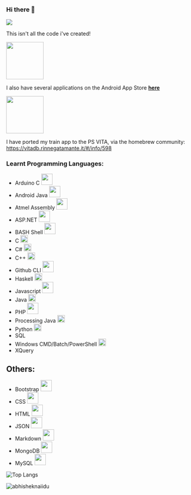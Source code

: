 ### Hi there 👋

![](https://visitor-badge.glitch.me/badge?page_id=maliks789.maliks789)

This isn't all the code i've created!

<p align="left">
  <img src="https://developer.android.com/images/brand/Android_Robot.png" width="100">
</p>

I also have several applications on the Android App Store [**here**](https://play.google.com/store/apps/developer?id=Mysters789&hl=en_US&gl=US) 

<p align="left">
  <a href="https://www.linkedin.com/in/malik-s-0704b6154/"><img src="https://upload.wikimedia.org/wikipedia/commons/thumb/0/01/LinkedIn_Logo.svg/200px-LinkedIn_Logo.svg.png" width="100"></a>
</p>

I have ported my train app to the PS VITA, via the homebrew community:
https://vitadb.rinnegatamante.it/#/info/598


### Learnt Programming Languages:

* Arduino C <img src="https://github.com/leopiccionia/programmicons/blob/master/src/arduino.svg" width="30">
* Android Java <img src="https://developer.android.com/images/brand/Android_Robot.png" width="30">
* Atmel Assembly <img src="https://upload.wikimedia.org/wikipedia/commons/thumb/2/2b/Atmel_logo_svg.svg/200px-Atmel_logo_svg.svg.png" width="30">
* ASP.NET <img src="https://github.com/leopiccionia/programmicons/blob/master/src/dotnet.svg" width="30">
* BASH Shell <img src="https://raw.githubusercontent.com/computingfoundation/gnu-linux-shell-scripting/images/logo.png" width="30">
* C  <img src="https://github.com/leopiccionia/programmicons/blob/master/src/c.svg" width="20">
* C# <img src="https://github.com/leopiccionia/programmicons/blob/master/src/csharp.svg" width="20">
* C++ <img src="https://github.com/leopiccionia/programmicons/blob/master/src/cpp.svg" width="20">
* Github CLI <img src="https://git-scm.com/images/logos/downloads/Git-Logo-Black.png" width="30">
* Haskell <img src="https://github.com/leopiccionia/programmicons/blob/master/src/haskell.svg" width="20">
* Javascript <img src="https://github.com/leopiccionia/programmicons/blob/master/src/javascript.svg" width="30">
* Java <img src="https://github.com/leopiccionia/programmicons/blob/master/src/java.svg" width="20">
* PHP <img src="https://github.com/leopiccionia/programmicons/blob/master/src/php.svg" width="30">
* Processing Java <img src="https://upload.wikimedia.org/wikipedia/commons/2/2e/Processing_3_logo.png" width="20">
* Python <img src="https://github.com/leopiccionia/programmicons/blob/master/src/python.svg" width="20">
* SQL
* Windows CMD/Batch/PowerShell <img src="https://upload.wikimedia.org/wikipedia/commons/0/01/Windows_Terminal_Logo_256x256.png" width="20">
* XQuery

## Others:

* Bootstrap <img src ="https://github.com/leopiccionia/programmicons/blob/master/src/bootstrap.svg" width="30">
* CSS <img src ="https://github.com/leopiccionia/programmicons/blob/master/src/css3.svg" width="30">
* HTML <img src="https://github.com/leopiccionia/programmicons/blob/master/src/html5.svg" width="30">
* JSON <img src="https://github.com/leopiccionia/programmicons/blob/master/src/json.svg" width="30">
* Markdown <img src="https://github.com/leopiccionia/programmicons/blob/master/src/markdown.svg" width="30">
* MongoDB <img src="https://github.com/leopiccionia/programmicons/blob/master/src/mongodb.svg" width="30">
* MySQL <img src="https://github.com/leopiccionia/programmicons/blob/master/src/mysql.svg" width="30">



![Top Langs](https://github-readme-stats.vercel.app/api/top-langs/?username=MalikS789&theme=graywhite&layout=compact&hide_border=true)

<img src="https://github-readme-stats.vercel.app/api?username=maliks789&show_icons=true&theme=graywhitee&layout=compact&hide_border=true" alt="abhisheknaiidu" />

